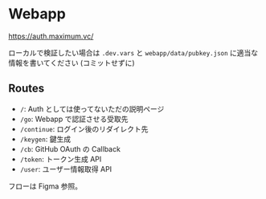 # Webapp

<https://auth.maximum.vc/>

ローカルで検証したい場合は `.dev.vars` と `webapp/data/pubkey.json` に適当な情報を書いてください (コミットせずに)

## Routes

- `/`: Auth としては使ってないただの説明ページ
- `/go`: Webapp で認証させる受取先
- `/continue`: ログイン後のリダイレクト先
- `/keygen`: 鍵生成
- `/cb`: GitHub OAuth の Callback
- `/token`: トークン生成 API
- `/user`: ユーザー情報取得 API

フローは Figma 参照。
